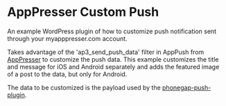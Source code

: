 # AppPresser Custom Push
An example WordPress plugin of how to customize push notification sent through your myapppresser.com account.

Takes advantage of the 'ap3_send_push_data' filter in AppPush from [AppPresser](https://apppresser.com/) to customize the push data.  This example customizes the title and message for iOS and Android separately and adds the featured image of a post to the data, but only for Android.

The data to be customized is the payload used by the [phonegap-push-plugin](https://github.com/phonegap/phonegap-plugin-push/blob/master/docs/PAYLOAD.md).
